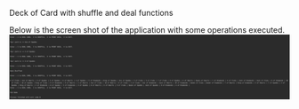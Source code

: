 Deck of Card with shuffle and deal functions

Below is the screen shot of the application with some operations executed.
![alt text](https://github.com/ritesh-sm/DeckOfCardsApp/blob/master/src/assets/ScreenShot.png)
